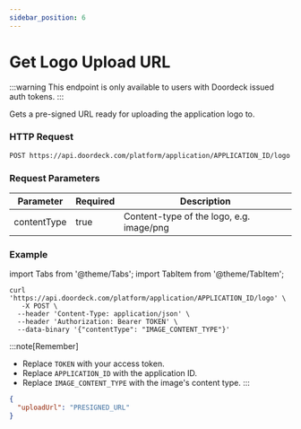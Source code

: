 ```yaml
---
sidebar_position: 6
---
```


# Get Logo Upload URL

:::warning
This endpoint is only available to users with Doordeck issued auth tokens.
:::

Gets a pre-signed URL ready for uploading the application logo to.

### HTTP Request

`POST https://api.doordeck.com/platform/application/APPLICATION_ID/logo`

### Request Parameters

| Parameter   | Required | Description                              |
|-------------|----------|------------------------------------------|
| contentType | true     | Content-type of the logo, e.g. image/png |

### Example

import Tabs from '@theme/Tabs';
import TabItem from '@theme/TabItem';

<Tabs>
<TabItem value="request" label="Request">

```shell showLineNumbers title="CURL"
curl 'https://api.doordeck.com/platform/application/APPLICATION_ID/logo' \
   -X POST \
  --header 'Content-Type: application/json' \
  --header 'Authorization: Bearer TOKEN' \
  --data-binary '{"contentType": "IMAGE_CONTENT_TYPE"}'
```

:::note[Remember]
* Replace `TOKEN` with your access token.
* Replace `APPLICATION_ID` with the application ID.
* Replace `IMAGE_CONTENT_TYPE` with the image's content type.
:::

</TabItem>
<TabItem value="response" label="Response">

```json showLineNumbers title="JSON"
{
  "uploadUrl": "PRESIGNED_URL"
}
```

</TabItem>
</Tabs>
